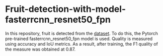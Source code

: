 # Fruit-detection-with-model-fasterrcnn_resnet50_fpn
In this repository, fruit is detected from the [dataset](https://www.kaggle.com/datasets/mbkinaci/fruit-images-for-object-detection). To do this, the Pytorch pre-trained fasterrcnn_resnet50_fpn model is used. Quality is measured using accuracy and IoU metrics. As a result, after training, the F1 quality of the measure was obtained at 0.87.
